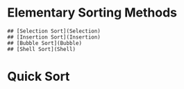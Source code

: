 # Elementary Sorting Methods
    ## [Selection Sort](Selection)
    ## [Insertion Sort](Insertion)
    ## [Bubble Sort](Bubble)
    ## [Shell Sort](Shell)
# Quick Sort

